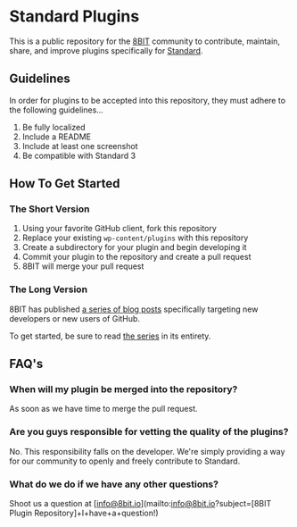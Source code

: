 # Standard Plugins

This is a public repository for the [8BIT](http://8bit.io) community to contribute, maintain, share, and improve plugins specifically for [Standard](http://standardtheme.com).

## Guidelines

In order for plugins to be accepted into this repository, they must adhere to the following guidelines...

1. Be fully localized
2. Include a README
3. Include at least one screenshot
4. Be compatible with Standard 3

## How To Get Started

### The Short Version

1. Using your favorite GitHub client, fork this repository
2. Replace your existing `wp-content/plugins` with this repository
3. Create a subdirectory for your plugin and begin developing it
4. Commit your plugin to the repository and create a pull request
5. 8BIT will merge your pull request

### The Long Version

8BIT has published [a series of blog posts](TODO) specifically targeting new developers or new users of GitHub. 

To get started, be sure to read [the series](TODO) in its entirety.

## FAQ's

### When will my plugin be merged into the repository?

As soon as we have time to merge the pull request.

### Are you guys responsible for vetting the quality of the plugins?

No. This responsibility falls on the developer. We're simply providing a way for our community to openly and freely contribute to Standard.

### What do we do if we have any other questions?

Shoot us a question at [info@8bit.io](mailto:info@8bit.io?subject=[8BIT Plugin Repository]+I+have+a+question!)